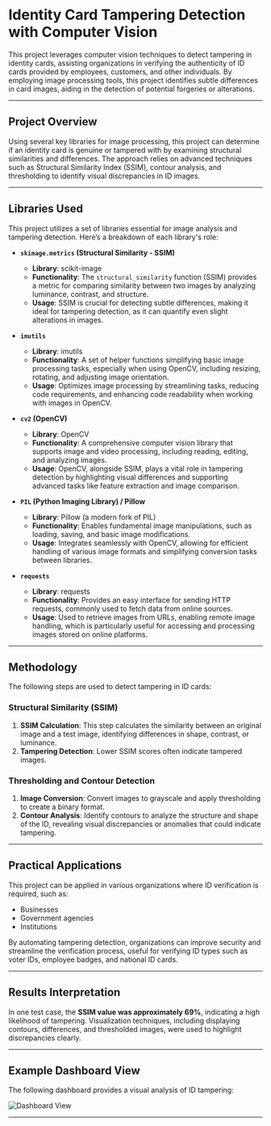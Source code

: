 # Identity Card Tampering Detection with Computer Vision

This project leverages computer vision techniques to detect tampering in identity cards, assisting organizations in verifying the authenticity of ID cards provided by employees, customers, and other individuals. By employing image processing tools, this project identifies subtle differences in card images, aiding in the detection of potential forgeries or alterations.

---

## Project Overview

Using several key libraries for image processing, this project can determine if an identity card is genuine or tampered with by examining structural similarities and differences. The approach relies on advanced techniques such as Structural Similarity Index (SSIM), contour analysis, and thresholding to identify visual discrepancies in ID images.

---

## Libraries Used

This project utilizes a set of libraries essential for image analysis and tampering detection. Here’s a breakdown of each library's role:

- **`skimage.metrics` (Structural Similarity - SSIM)**
  - **Library**: scikit-image
  - **Functionality**: The `structural_similarity` function (SSIM) provides a metric for comparing similarity between two images by analyzing luminance, contrast, and structure.
  - **Usage**: SSIM is crucial for detecting subtle differences, making it ideal for tampering detection, as it can quantify even slight alterations in images.

- **`imutils`**
  - **Library**: imutils
  - **Functionality**: A set of helper functions simplifying basic image processing tasks, especially when using OpenCV, including resizing, rotating, and adjusting image orientation.
  - **Usage**: Optimizes image processing by streamlining tasks, reducing code requirements, and enhancing code readability when working with images in OpenCV.

- **`cv2` (OpenCV)**
  - **Library**: OpenCV
  - **Functionality**: A comprehensive computer vision library that supports image and video processing, including reading, editing, and analyzing images.
  - **Usage**: OpenCV, alongside SSIM, plays a vital role in tampering detection by highlighting visual differences and supporting advanced tasks like feature extraction and image comparison.

- **`PIL` (Python Imaging Library) / Pillow**
  - **Library**: Pillow (a modern fork of PIL)
  - **Functionality**: Enables fundamental image manipulations, such as loading, saving, and basic image modifications.
  - **Usage**: Integrates seamlessly with OpenCV, allowing for efficient handling of various image formats and simplifying conversion tasks between libraries.

- **`requests`**
  - **Library**: requests
  - **Functionality**: Provides an easy interface for sending HTTP requests, commonly used to fetch data from online sources.
  - **Usage**: Used to retrieve images from URLs, enabling remote image handling, which is particularly useful for accessing and processing images stored on online platforms.

---

## Methodology

The following steps are used to detect tampering in ID cards:

### Structural Similarity (SSIM)
1. **SSIM Calculation**: This step calculates the similarity between an original image and a test image, identifying differences in shape, contrast, or luminance.
2. **Tampering Detection**: Lower SSIM scores often indicate tampered images.

### Thresholding and Contour Detection
1. **Image Conversion**: Convert images to grayscale and apply thresholding to create a binary format.
2. **Contour Analysis**: Identify contours to analyze the structure and shape of the ID, revealing visual discrepancies or anomalies that could indicate tampering.

---

## Practical Applications

This project can be applied in various organizations where ID verification is required, such as:
- Businesses
- Government agencies
- Institutions

By automating tampering detection, organizations can improve security and streamline the verification process, useful for verifying ID types such as voter IDs, employee badges, and national ID cards.

---

## Results Interpretation

In one test case, the **SSIM value was approximately 69%**, indicating a high likelihood of tampering. Visualization techniques, including displaying contours, differences, and thresholded images, were used to highlight discrepancies clearly.

---

## Example Dashboard View

The following dashboard provides a visual analysis of ID tampering:

![Dashboard View](./screenshots/Capture%20d%27écran%202024-11-12%20194109.png)

---



